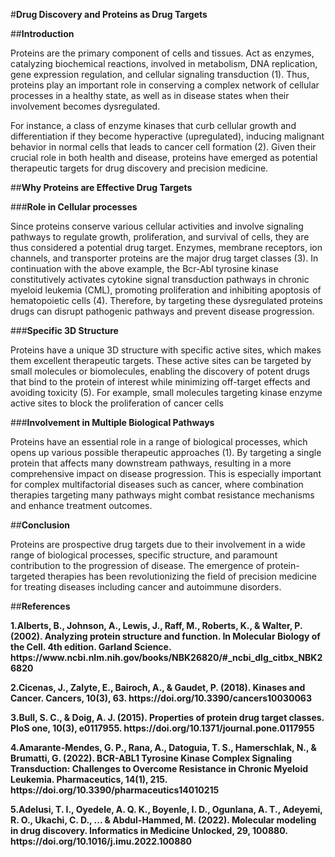 #**Drug Discovery and Proteins as Drug Targets**

##**Introduction**

Proteins are the primary component of cells and tissues. Act as enzymes, catalyzing biochemical reactions, involved in metabolism, DNA replication, gene expression regulation, and cellular signaling transduction (1). Thus, proteins play an important role in conserving a complex network of cellular processes in a healthy state, as well as in disease states when their involvement becomes dysregulated.

For instance, a class of enzyme kinases that curb cellular growth and differentiation if they become hyperactive (upregulated), inducing malignant behavior in normal cells that leads to cancer cell formation (2). Given their crucial role in both health and disease, proteins have emerged as potential therapeutic targets for drug discovery and precision medicine.

##**Why Proteins are Effective Drug Targets**

###**Role in Cellular processes**

Since proteins conserve various cellular activities and involve signaling pathways to regulate growth, proliferation, and survival of cells, they are thus considered a potential drug target. Enzymes, membrane receptors, ion channels, and transporter proteins are the major drug target classes (3). In continuation with the above example, the Bcr-Abl tyrosine kinase constitutively activates cytokine signal transduction pathways in chronic myeloid leukemia (CML), promoting proliferation and inhibiting apoptosis of hematopoietic cells (4). Therefore, by targeting these dysregulated proteins drugs can disrupt pathogenic pathways and prevent disease progression.

###**Specific 3D Structure**

Proteins have a unique 3D structure with specific active sites, which makes them excellent therapeutic targets. These active sites can be targeted by small molecules or biomolecules, enabling the discovery of potent drugs that bind to the protein of interest while minimizing off-target effects and avoiding toxicity (5). For example, small molecules targeting kinase enzyme active sites to block the proliferation of cancer cells

###**Involvement in Multiple Biological Pathways**

Proteins have an essential role in a range of biological processes, which opens up various possible therapeutic approaches (1). By targeting a single protein that affects many downstream pathways, resulting in a more comprehensive impact on disease progression. This is especially important for complex multifactorial diseases such as cancer, where combination therapies targeting many pathways might combat resistance mechanisms and enhance treatment outcomes.

##**Conclusion**

Proteins are prospective drug targets due to their involvement in a wide range of biological processes, specific structure, and paramount contribution to the progression of disease. The emergence of protein-targeted therapies has been revolutionizing the field of precision medicine for treating diseases including cancer and autoimmune disorders.

##**References**

**1.Alberts, B., Johnson, A., Lewis, J., Raff, M., Roberts, K., & Walter, P. (2002). Analyzing protein structure and function. In Molecular Biology of the Cell. 4th edition. Garland Science. https\://www\.ncbi.nlm.nih.gov/books/NBK26820/#\_ncbi\_dlg\_citbx\_NBK26820**

**2.Cicenas, J., Zalyte, E., Bairoch, A., & Gaudet, P. (2018). Kinases and Cancer. Cancers, 10(3), 63. https\://doi.org/10.3390/cancers10030063**

**3.Bull, S. C., & Doig, A. J. (2015). Properties of protein drug target classes. PloS one, 10(3), e0117955. https\://doi.org/10.1371/journal.pone.0117955**

**4.Amarante-Mendes, G. P., Rana, A., Datoguia, T. S., Hamerschlak, N., & Brumatti, G. (2022). BCR-ABL1 Tyrosine Kinase Complex Signaling Transduction: Challenges to Overcome Resistance in Chronic Myeloid Leukemia. Pharmaceutics, 14(1), 215. https\://doi.org/10.3390/pharmaceutics14010215**

**5.Adelusi, T. I., Oyedele, A. Q. K., Boyenle, I. D., Ogunlana, A. T., Adeyemi, R. O., Ukachi, C. D., ... & Abdul-Hammed, M. (2022). Molecular modeling in drug discovery. Informatics in Medicine Unlocked, 29, 100880. https\://doi.org/10.1016/j.imu.2022.100880**
